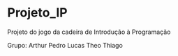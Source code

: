 # Projeto_IP
 Projeto do jogo da cadeira de Introdução à Programação

Grupo:
 Arthur
 Pedro
 Lucas
 Theo
 Thiago